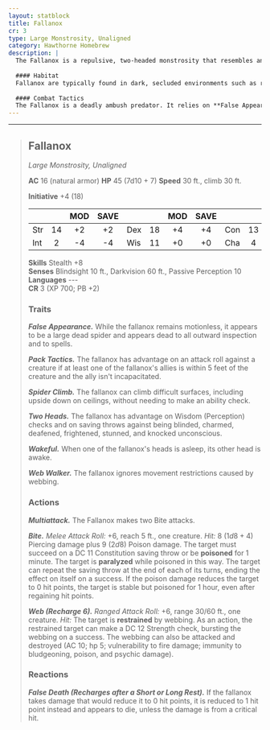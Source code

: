```yaml
---
layout: statblock
title: Fallanox
cr: 3
type: Large Monstrosity, Unaligned
category: Hawthorne Homebrew
description: |
  The Fallanox is a repulsive, two-headed monstrosity that resembles an enormous, bloated spider. Driven by primal hunger, it uses potent paralyzing venom and deceptive tactics to ambush and consume prey. Its two heads grant it exceptional awareness and resilience.
  
  #### Habitat
  Fallanox are typically found in dark, secluded environments such as ruins, deep forest canopies, caves, or abandoned structures where they can utilize their **Spider Climb** ability and remain undetected. They often hunt in small groups, relying on cunning and numbers.
  
  #### Combat Tactics
  The Fallanox is a deadly ambush predator. It relies on **False Appearance** to set up the perfect attack, often appearing to be a dead, harmless spider. It uses **Pack Tactics** to gain advantage on its **Bite** attacks, prioritizing a target to paralyze with its potent venom. If combat goes poorly, its **False Death** reaction allows it to survive a killing blow and feign death, hoping to spring a surprise attack on survivors. It uses its **Web** to restrain additional targets.
---
```


___
> ## Fallanox
> *Large Monstrosity, Unaligned*
> 
> **AC** 16 (natural armor) **HP** 45 (7d10 + 7) **Speed** 30 ft., climb 30 ft.
> 
> **Initiative** +4 (18)
>
> | | | MOD | SAVE | | | MOD | SAVE | | | MOD | SAVE |
> |:--|:-:|:----:|:----:|:--|:-:|:----:|:----:|:--|:-:|:----:|:----:|
> |Str| 14| +2 | +2 |Dex| 18| +4 | +4 |Con| 13| +1 | +1 |
> |Int| 2| -4 | -4 |Wis| 11| +0 | +0 |Cha| 4| -3 | -3 |
>
> **Skills** Stealth +8  
> **Senses** Blindsight 10 ft., Darkvision 60 ft., Passive Perception 10  
> **Languages** ---  
> **CR** 3 (XP 700; PB +2)
>
> ### Traits
>
> ***False Appearance.*** While the fallanox remains motionless, it appears to be a large dead spider and appears dead to all outward inspection and to spells.
>
> ***Pack Tactics.*** The fallanox has advantage on an attack roll against a creature if at least one of the fallanox's allies is within 5 feet of the creature and the ally isn't incapacitated.
>
> ***Spider Climb.*** The fallanox can climb difficult surfaces, including upside down on ceilings, without needing to make an ability check.
>
> ***Two Heads.*** The fallanox has advantage on Wisdom (Perception) checks and on saving throws against being blinded, charmed, deafened, frightened, stunned, and knocked unconscious.
>
> ***Wakeful.*** When one of the fallanox's heads is asleep, its other head is awake.
>
> ***Web Walker.*** The fallanox ignores movement restrictions caused by webbing.
>
> ### Actions
>
> ***Multiattack.*** The Fallanox makes two Bite attacks.
>
> ***Bite.*** *Melee Attack Roll:* +6, reach 5 ft., one creature. *Hit:* 8 ($1d8 + 4$) Piercing damage plus 9 ($2d8$) Poison damage. The target must succeed on a DC 11 Constitution saving throw or be **poisoned** for 1 minute. The target is **paralyzed** while poisoned in this way. The target can repeat the saving throw at the end of each of its turns, ending the effect on itself on a success. If the poison damage reduces the target to 0 hit points, the target is stable but poisoned for 1 hour, even after regaining hit points.
>
> ***Web (Recharge 6).*** *Ranged Attack Roll:* +6, range 30/60 ft., one creature. *Hit:* The target is **restrained** by webbing. As an action, the restrained target can make a DC 12 Strength check, bursting the webbing on a success. The webbing can also be attacked and destroyed (AC 10; hp 5; vulnerability to fire damage; immunity to bludgeoning, poison, and psychic damage).
>
> ### Reactions
>
> ***False Death (Recharges after a Short or Long Rest).*** If the fallanox takes damage that would reduce it to 0 hit points, it is reduced to 1 hit point instead and appears to die, unless the damage is from a critical hit.